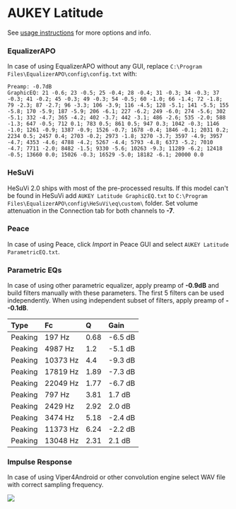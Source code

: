 # AUKEY Latitude
See [usage instructions](https://github.com/jaakkopasanen/AutoEq#usage) for more options and info.

### EqualizerAPO
In case of using EqualizerAPO without any GUI, replace `C:\Program Files\EqualizerAPO\config\config.txt`
with:
```
Preamp: -0.7dB
GraphicEQ: 21 -0.6; 23 -0.5; 25 -0.4; 28 -0.4; 31 -0.3; 34 -0.3; 37 -0.3; 41 -0.2; 45 -0.3; 49 -0.3; 54 -0.5; 60 -1.0; 66 -1.4; 72 -1.8; 79 -2.3; 87 -2.7; 96 -3.3; 106 -3.9; 116 -4.5; 128 -5.1; 141 -5.5; 155 -5.8; 170 -5.9; 187 -5.9; 206 -6.1; 227 -6.2; 249 -6.0; 274 -5.6; 302 -5.1; 332 -4.7; 365 -4.2; 402 -3.7; 442 -3.1; 486 -2.6; 535 -2.0; 588 -1.3; 647 -0.5; 712 0.1; 783 0.5; 861 0.5; 947 0.3; 1042 -0.3; 1146 -1.0; 1261 -0.9; 1387 -0.9; 1526 -0.7; 1678 -0.4; 1846 -0.1; 2031 0.2; 2234 0.5; 2457 0.4; 2703 -0.2; 2973 -1.8; 3270 -3.7; 3597 -4.9; 3957 -4.7; 4353 -4.6; 4788 -4.2; 5267 -4.4; 5793 -4.8; 6373 -5.2; 7010 -4.7; 7711 -2.0; 8482 -1.5; 9330 -5.6; 10263 -9.3; 11289 -6.2; 12418 -0.5; 13660 0.0; 15026 -0.3; 16529 -5.0; 18182 -6.1; 20000 0.0
```

### HeSuVi
HeSuVi 2.0 ships with most of the pre-processed results. If this model can't be found in HeSuVi add
`AUKEY Latitude GraphicEQ.txt` to `C:\Program Files\EqualizerAPO\config\HeSuVi\eq\custom\` folder.
Set volume attenuation in the Connection tab for both channels to **-7**.

### Peace
In case of using Peace, click *Import* in Peace GUI and select `AUKEY Latitude ParametricEQ.txt`.

### Parametric EQs
In case of using other parametric equalizer, apply preamp of **-0.9dB** and build filters manually
with these parameters. The first 5 filters can be used independently.
When using independent subset of filters, apply preamp of **--0.1dB**.

| Type    | Fc       |    Q | Gain    |
|:--------|:---------|:-----|:--------|
| Peaking | 197 Hz   | 0.68 | -6.5 dB |
| Peaking | 4987 Hz  | 1.2  | -5.1 dB |
| Peaking | 10373 Hz | 4.4  | -9.3 dB |
| Peaking | 17819 Hz | 1.89 | -7.3 dB |
| Peaking | 22049 Hz | 1.77 | -6.7 dB |
| Peaking | 797 Hz   | 3.81 | 1.7 dB  |
| Peaking | 2429 Hz  | 2.92 | 2.0 dB  |
| Peaking | 3474 Hz  | 5.18 | -2.4 dB |
| Peaking | 11373 Hz | 6.24 | -2.2 dB |
| Peaking | 13048 Hz | 2.31 | 2.1 dB  |

### Impulse Response
In case of using Viper4Android or other convolution engine select WAV file with correct sampling frequency.

![](https://raw.githubusercontent.com/jaakkopasanen/AutoEq/master/results/rtings/avg/AUKEY%20Latitude/AUKEY%20Latitude.png)